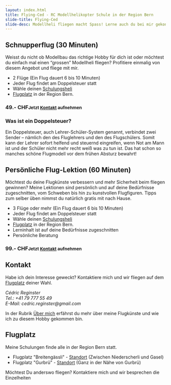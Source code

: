 ```yaml
---
layout: index.html
title: Flying-Ced - RC Modellhelikopter Schule in der Region Bern
slide-title: Flying-Ced
slide-desc: Modellheli fliegen macht Spass! Lerne auch du bei mir gekonnt fliegen.
---
```


<article>
  <h1>Schnupperflug (30 Minuten)</h1>
  <p>
    Weisst du nicht ob Modellbau das richtige Hobby für dich ist oder möchtest du einfach mal einen “grossen” Modellheli fliegen?
    Profitiere einmalig von diesem Angebot und fliege mit mir.
  </p>
  <ul>
    <li>2 Flüge (Ein Flug dauert 6 bis 10 Minuten)</li>
    <li>Jeder Flug findet am Doppelsteuer statt</li>
    <li>Wähle deinen <a href="helicopters">Schulungsheli</a></li>
    <li><a href="#flying-field">Flugplatz</a> in der Region Bern.</li>
  </ul>
  <h3>49.- CHF<small>Jetzt <a href="#contact">Kontakt</a> aufnehmen</small></h3>
</article>

<aside>
  <h3>Was ist ein Doppelsteuer?</h3>
  <p>Ein Doppelsteuer, auch Lehrer-Schüler-System genannt, verbindet zwei Sender – nämlich den des Fluglehrers und den
    des Flugschülers. Somit kann der Lehrer sofort helfend und steuernd eingreifen, wenn Not am Mann ist und der Schüler
    nicht mehr recht weiß was zu tun ist. Das hat schon so manches schöne Flugmodell vor dem frühen Absturz bewahrt!</p>
</aside>

<article>
  <h1>Persönliche Flug-Lektion (60 Minuten)</h1>
  <p>
    Möchtest du deine Flugkünste verbessern und mehr Sicherheit beim fliegen gewinnen? Meine Lektionen sind persönlich und auf
    deine Bedürfnisse zugeschnitten, vom Schweben bis hin zu kunstvollen Flugfiguren. Tipps zum selber üben nimmst
    du natürlich gratis mit nach Hause.
  </p>
  <ul>
    <li>3 Flüge oder mehr (Ein Flug dauert 6 bis 10 Minuten)</li>
    <li>Jeder Flug findet am Doppelsteuer statt</li>
    <li>Wähle deinen <a href="helicopters">Schulungsheli</a></li>
    <li><a href="#flying-field">Flugplatz</a> in der Region Bern.</li>
    <li>Lerninhalt ist auf deine Bedürfnisse zugeschnitten</li>
    <li>Persönliche Beratung</li>
  </ul>
  <h3>99.- CHF<small>Jetzt <a href="#contact">Kontakt</a> aufnehmen</small></h3>
</article>

<article id="contact">
  <h1>Kontakt</h1>
  <p>Habe ich dein Interesse geweckt? Kontaktiere mich und wir fliegen auf dem
    <a href="#flying-field">Flugplatz</a> deiner Wahl.</p>
  <address>
    Cédric Reginster<br> Tel.: +41 79 777 55 49<br> E-Mail: cedric.reginster@gmail.com<br>
  </address>
  <p>In der Rubrik <a href="about-me">Über mich</a> erfährst du mehr über meine Flugkünste und wie ich zu diesem Hobby
    gekommen bin.</p>
</article>

<article id="flying-field">
  <h1>Flugplatz</h1>
  <p>Meine Schulungen finde alle in der Region Bern statt.</p>
  <ul>
    <li>Flugplatz "Breitengässli" - <a href="#flying-field" target="_blank">Standort</a> (Zwischen Niederscherli und Gasel)
    </li>
    <li>Flugplatz "Gurbrü" - <a href="#flying-field" target="_blank">Standort</a> (Ganz in der Nähe von Gurbrü)</li>
  </ul>
  <p>Möchtest Du anderswo fliegen? Kontaktiere mich und wir besprechen die Einzelheiten</p>
</article>